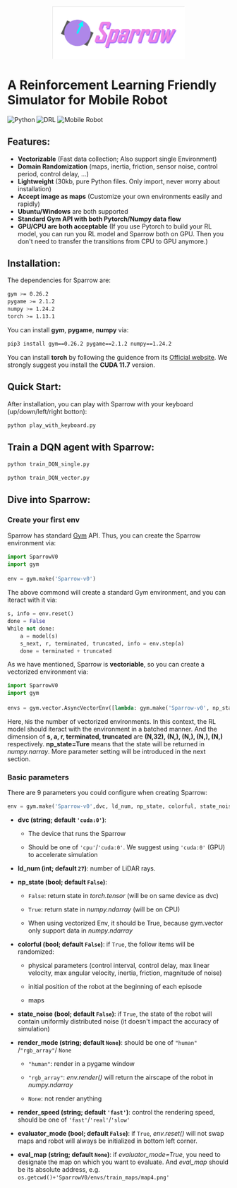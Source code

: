 <div align="center">
  <a ><img width="300px" height="auto" src="https://github.com/XinJingHao/Sparrow-V0/blob/main/Imgs/LOGO%20sparrow.pdf"></a>
</div>

# A Reinforcement Learning Friendly Simulator for Mobile Robot


![Python](https://img.shields.io/badge/Python-blue)
![DRL](https://img.shields.io/badge/DRL-blueviolet)
![Mobile Robot](https://img.shields.io/badge/MobileRobot-ff69b4)


## Features:

- **Vectorizable** (Fast data collection; Also support single Environment)
- **Domain Randomization** (maps, inertia, friction, sensor noise, control period, control delay, ...)
- **Lightweight** (30kb, pure Python files. Only import, never worry about installation)
- **Accept image as maps** (Customize your own environments easily and rapidly)
- **Ubuntu/Windows** are both supported
- **Standard Gym API with both Pytorch/Numpy data flow**
- **GPU/CPU are both acceptable** (If you use Pytorch to build your RL model, you can run you RL model and Sparrow both on GPU. Then you don't need to transfer the transitions from CPU to GPU anymore.)

## Installation:

The dependencies for Sparrow are:

```bash
gym >= 0.26.2
pygame >= 2.1.2
numpy >= 1.24.2
torch >= 1.13.1
```

You can install **gym**, **pygame**, **numpy** via:

```bash
pip3 install gym==0.26.2 pygame==2.1.2 numpy==1.24.2
```

You can install **torch** by following the guidence from its [Official website](https://pytorch.org/get-started/locally/). We strongly suggest you install the **CUDA 11.7** version.

## Quick Start:

After installation, you can play with Sparrow with your keyboard (up/down/left/right botton):

```bash
python play_with_keyboard.py
```

## Train a DQN agent with Sparrow:

```bash
python train_DQN_single.py
```

```bash
python train_DQN_vector.py
```

## Dive into Sparrow:

### Create your first env

Sparrow has standard [Gym](https://www.gymlibrary.dev/) API. Thus, you can create the Sparrow environment via:

```python
import SparrowV0
import gym

env = gym.make('Sparrow-v0')
```

The above commond will create a standard Gym environment, and you can iteract with it via:

```python
s, info = env.reset()
done = False
While not done:
    a = model(s)
    s_next, r, terminated, truncated, info = env.step(a)
    done = terminated + truncated
```

As we have mentioned, Sparrow is **vectoriable**, so you can create a vectorized environment via:

```python
import SparrowV0
import gym

envs = gym.vector.AsyncVectorEnv([lambda: gym.make('Sparrow-v0', np_state = True)  for _ in range(N)])
```

Here, `N`is the number of vectorized environments. In this context, the RL model should iteract with the environment in a batched manner. And the dimension of **s, a, r, terminated, truncated** are **(N,32), (N,), (N,), (N,), (N,)** respectively. **np_state=Ture** means that the state will be returned in *numpy.narray*. More parameter setting will be introduced in the next section.

### Basic parameters

There are 9 parameters you could configure when creating Sparrow:

```python
env = gym.make('Sparrow-v0',dvc, ld_num, np_state, colorful, state_noise, render_mode, render_speed, evaluator_mode, eval_map)
```

- **dvc (string; default `'cuda:0'`)**:
  - The device that runs the Sparrow
    
  - Should be one of `'cpu'`/`'cuda:0'`. We suggest using `'cuda:0'` (GPU) to accelerate simulation
    
- **ld_num (int; default `27`)**: number of LiDAR rays.
- **np_state (bool; default `False`)**:
  - `False`: return state in *torch.tensor* (will be on same device as dvc)
    
  - `True`: return state in *numpy.ndarray* (will be on CPU)
    
  - When using vectorized Env, it should be True, because gym.vector only support data in *numpy.ndarray*
    
- **colorful (bool; default `False`)**: if `True`, the follow items will be randomized:
  - physical parameters (control interval, control delay, max linear velocity, max angular velocity, inertia, friction, magnitude of noise)
    
  - initial position of the robot at the beginning of each episode
    
  - maps
    
- **state_noise (bool; default `False`)**: if `True`, the state of the robot will contain uniformly distributed noise (it doesn't impact the accuracy of simulation)
- **render_mode (string; default `None`)**: should be one of `"human"` /`"rgb_array"`/ `None`
  - `"human"`: render in a pygame window
    
  - `"rgb_array"`: *env.render()* will return the airscape of the robot in *numpy.ndarray*
    
  - `None`: not render anything
    
- **render_speed (string; default `'fast'`)**: control the rendering speed, should be one of `'fast'`/`'real'`/`'slow'`
- **evaluator_mode (bool; default `False`)**: if `True`, *env.reset()* will not swap maps and robot will always be initialized in bottom left corner.
- **eval_map (string; default `None`)**: if *evaluator_mode=True*, you need to designate the map on which you want to evaluate. And *eval_map* should be its absolute address, e.g. `os.getcwd()+'SparrowV0/envs/train_maps/map4.png'`

